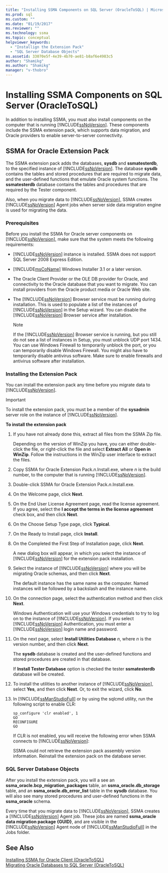 ```yaml
---
title: "Installing SSMA Components on SQL Server (OracleToSQL) | Microsoft Docs"
ms.prod: sql
ms.custom: ""
ms.date: "01/19/2017"
ms.reviewer: ""
ms.technology: ssma
ms.topic: conceptual
helpviewer_keywords: 
  - "Installign the Extension Pack"
  - "SQL Server Database Objects"
ms.assetid: 33070e5f-4e39-4b70-ae81-b8af6e4983c5
author: "Shamikg"
ms.author: "Shamikg"
manager: "v-thobro"
---
```

# Installing SSMA Components on SQL Server (OracleToSQL)
In addition to installing SSMA, you must also install components on the computer that is running [!INCLUDE[ssNoVersion](../../includes/ssnoversion-md.md)]. These components include the SSMA extension pack, which supports data migration, and Oracle providers to enable server-to-server connectivity.  
  
## SSMA for Oracle Extension Pack  
The SSMA extension pack adds the databases, **sysdb** and **ssmatesterdb**, to the specified instance of [!INCLUDE[ssNoVersion](../../includes/ssnoversion-md.md)]. The database **sysdb** contains the tables and stored procedures that are required to migrate data, and the user-defined functions that emulate Oracle system functions. The **ssmatesterdb** database contains the tables and procedures that are required by the Tester component.  
  
Also, when you migrate data to [!INCLUDE[ssNoVersion](../../includes/ssnoversion-md.md)], SSMA creates [!INCLUDE[ssNoVersion](../../includes/ssnoversion-md.md)] Agent jobs when server side data migration engine is used for migrating the data.  
  
### Prerequisites  
Before you install the SSMA for Oracle server components on [!INCLUDE[ssNoVersion](../../includes/ssnoversion-md.md)], make sure that the system meets the following requirements:  
  
-   [!INCLUDE[ssNoVersion](../../includes/ssnoversion-md.md)] instance is installed. SSMA does not support SQL Server 2008 Express Edition.  
  
-   [!INCLUDE[msCoName](../../includes/msconame_md.md)] Windows Installer 3.1 or a later version.  
  
-   The Oracle Client Provider or the OLE DB provider for Oracle, and connectivity to the Oracle database that you want to migrate. You can install providers from the Oracle product media or Oracle Web site.  
  
-   The [!INCLUDE[ssNoVersion](../../includes/ssnoversion-md.md)] Browser service must be running during installation. This is used to populate a list of the instances of [!INCLUDE[ssNoVersion](../../includes/ssnoversion-md.md)] in the Setup wizard. You can disable the [!INCLUDE[ssNoVersion](../../includes/ssnoversion-md.md)] Browser service after installation.  
  
    > [!NOTE]  
    > If the [!INCLUDE[ssNoVersion](../../includes/ssnoversion-md.md)] Browser service is running, but you still do not see a list of instances in Setup, you must unblock UDP port 1434. You can use Windows Firewall to temporarily unblock the port, or you can temporarily disable Windows Firewall. You might also have to temporarily disable antivirus software. Make sure to enable firewalls and antivirus software after installation.  
  
### Installing the Extension Pack  
You can install the extension pack any time before you migrate data to [!INCLUDE[ssNoVersion](../../includes/ssnoversion-md.md)].  
  
> [!IMPORTANT]  
> To install the extension pack, you must be a member of the **sysadmin** server role on the instance of [!INCLUDE[ssNoVersion](../../includes/ssnoversion-md.md)].  
  
**To install the extension pack**  
  
1.  If you have not already done this, extract all files from the SSMA Zip file.  
  
    Depending on the version of WinZip you have, you can either double-click the file, or right-click the file and select **Extract All** or **Open in WinZip**. Follow the instructions in the WinZip user interface to extract the files.  
  
2.  Copy SSMA for Oracle Extension Pack.*n*.Install.exe, where *n* is the build number, to the computer that is running [!INCLUDE[ssNoVersion](../../includes/ssnoversion-md.md)].  
  
3.  Double-click SSMA for Oracle Extension Pack.*n*.Install.exe.  
  
4.  On the Welcome page, click **Next**.  
  
5.  On the End User License Agreement page, read the license agreement. If you agree, select the **I accept the terms in the license agreement** check box, and then click **Next**.  
  
6.  On the Choose Setup Type page, click **Typical**.  
  
7.  On the Ready to Install page, click **Install**.  
  
8.  On the Completed the First Step of Installation page, click **Next**.  
  
    A new dialog box will appear, in which you select the instance of [!INCLUDE[ssNoVersion](../../includes/ssnoversion-md.md)] for the extension pack installation.  
  
9. Select the instance of [!INCLUDE[ssNoVersion](../../includes/ssnoversion-md.md)] where you will be migrating Oracle schemas, and then click **Next**.  
  
    The default instance has the same name as the computer. Named instances will be followed by a backslash and the instance name.  
  
10. On the connection page, select the authentication method and then click **Next**.  
  
    Windows Authentication will use your Windows credentials to try to log on to the instance of [!INCLUDE[ssNoVersion](../../includes/ssnoversion-md.md)]. If you select [!INCLUDE[ssNoVersion](../../includes/ssnoversion-md.md)] Authentication, you must enter a [!INCLUDE[ssNoVersion](../../includes/ssnoversion-md.md)] login name and password.  
  
11. On the next page, select **Install Utilities Database** *n*, where *n* is the version number, and then click **Next**.  
  
    The **sysdb** database is created and the user-defined functions and stored procedures are created in that database.  
  
    If **Install Tester Database** option is checked the tester **ssmatesterdb** database will be created.  
  
12. To install the utilities to another instance of [!INCLUDE[ssNoVersion](../../includes/ssnoversion-md.md)], select **Yes**, and then click **Next**. Or, to exit the wizard, click **No**.  
  
13. In [!INCLUDE[ssManStudioFull](../../includes/ssmanstudiofull-md.md)] or by using the sqlcmd utility, run the following script to enable CLR:  
  
    ```  
    sp_configure 'clr enabled', 1  
    GO  
    RECONFIGURE  
    GO  
    ```  
    If CLR is not enabled, you will receive the following error when SSMA connects to [!INCLUDE[ssNoVersion](../../includes/ssnoversion-md.md)]:  
  
    SSMA could not retrieve the extension pack assembly version information. Reinstall the extension pack on the database server.  
  
### SQL Server Database Objects  
After you install the extension pack, you will a see an **ssma_oracle.bcp_migration_packages** table, an **ssma_oracle.db_storage** table, and an **ssma_oracle.db_error_list** table in the **sysdb** database. You will also see many stored procedures and user-defined functions in the **ssma_oracle** schema.  
  
Every time that you migrate data to [!INCLUDE[ssNoVersion](../../includes/ssnoversion-md.md)], SSMA creates a [!INCLUDE[ssNoVersion](../../includes/ssnoversion-md.md)] Agent job. These jobs are named **ssma_oracle data migration package {GUID}**, and are visible in the [!INCLUDE[ssNoVersion](../../includes/ssnoversion-md.md)] Agent node of [!INCLUDE[ssManStudioFull](../../includes/ssmanstudiofull-md.md)] in the Jobs folder.  
  
## See Also  
[Installing SSMA for Oracle Client &#40;OracleToSQL&#41;](../../ssma/oracle/installing-ssma-for-oracle-client-oracletosql.md)  
[Migrating Oracle Databases to SQL Server &#40;OracleToSQL&#41;](../../ssma/oracle/migrating-oracle-databases-to-sql-server-oracletosql.md)  
  
